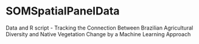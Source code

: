 # SOMSpatialPanelData
Data and R script - Tracking the Connection Between Brazilian Agricultural Diversity and Native Vegetation Change by a Machine Learning Approach
